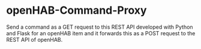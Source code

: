 # openHAB-Command-Proxy
Send a command as a GET request to this REST API developed with Python and Flask for an openHAB item and it forwards this as a POST request to the REST API of openHAB.
